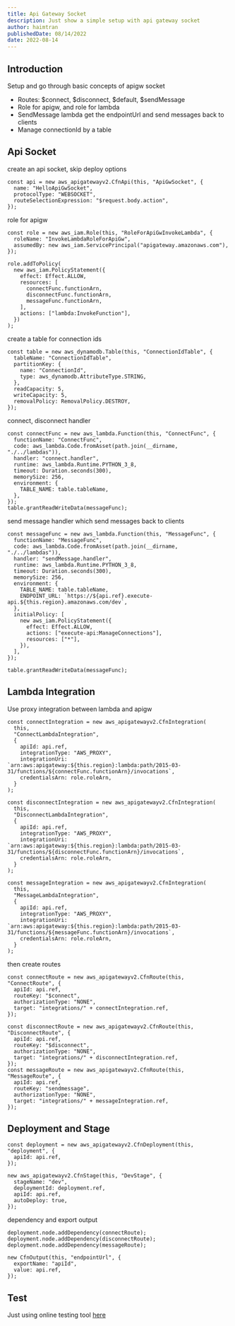 ```yaml
---
title: Api Gateway Socket
description: Just show a simple setup with api gateway socket
author: haimtran
publishedDate: 08/14/2022
date: 2022-08-14
---
```


## Introduction

Setup and go through basic concepts of apigw socket

- Routes: $connect, $disconnect, $default, $sendMessage
- Role for apigw, and role for lambda
- SendMessage lambda get the endpointUrl and send messages back to clients
- Manage connectionId by a table

## Api Socket

create an api socket, skip deploy options

```tsx
const api = new aws_apigatewayv2.CfnApi(this, "ApiGwSocket", {
  name: "HelloApiGwSocket",
  protocolType: "WEBSOCKET",
  routeSelectionExpression: "$request.body.action",
});
```

role for apigw

```tsx
const role = new aws_iam.Role(this, "RoleForApiGwInvokeLambda", {
  roleName: "InvokeLambdaRoleForApiGw",
  assumedBy: new aws_iam.ServicePrincipal("apigateway.amazonaws.com"),
});

role.addToPolicy(
  new aws_iam.PolicyStatement({
    effect: Effect.ALLOW,
    resources: [
      connectFunc.functionArn,
      disconnectFunc.functionArn,
      messageFunc.functionArn,
    ],
    actions: ["lambda:InvokeFunction"],
  })
);
```

create a table for connection ids

```tsx
const table = new aws_dynamodb.Table(this, "ConnectionIdTable", {
  tableName: "ConnectionIdTable",
  partitionKey: {
    name: "ConnectionId",
    type: aws_dynamodb.AttributeType.STRING,
  },
  readCapacity: 5,
  writeCapacity: 5,
  removalPolicy: RemovalPolicy.DESTROY,
});
```

connect, disconnect handler

```tsx
const connectFunc = new aws_lambda.Function(this, "ConnectFunc", {
  functionName: "ConnectFunc",
  code: aws_lambda.Code.fromAsset(path.join(__dirname, "./../lambdas")),
  handler: "connect.handler",
  runtime: aws_lambda.Runtime.PYTHON_3_8,
  timeout: Duration.seconds(300),
  memorySize: 256,
  environment: {
    TABLE_NAME: table.tableName,
  },
});
table.grantReadWriteData(messageFunc);
```

send message handler which send messages back to clients

```tsx
const messageFunc = new aws_lambda.Function(this, "MessageFunc", {
  functionName: "MessageFunc",
  code: aws_lambda.Code.fromAsset(path.join(__dirname, "./../lambdas")),
  handler: "sendMessage.handler",
  runtime: aws_lambda.Runtime.PYTHON_3_8,
  timeout: Duration.seconds(300),
  memorySize: 256,
  environment: {
    TABLE_NAME: table.tableName,
    ENDPOINT_URL: `https://${api.ref}.execute-api.${this.region}.amazonaws.com/dev`,
  },
  initialPolicy: [
    new aws_iam.PolicyStatement({
      effect: Effect.ALLOW,
      actions: ["execute-api:ManageConnections"],
      resources: ["*"],
    }),
  ],
});

table.grantReadWriteData(messageFunc);
```

## Lambda Integration

Use proxy integration between lambda and apigw

```tsx
const connectIntegration = new aws_apigatewayv2.CfnIntegration(
  this,
  "ConnectLambdaIntegration",
  {
    apiId: api.ref,
    integrationType: "AWS_PROXY",
    integrationUri: `arn:aws:apigateway:${this.region}:lambda:path/2015-03-31/functions/${connectFunc.functionArn}/invocations`,
    credentialsArn: role.roleArn,
  }
);

const disconnectIntegration = new aws_apigatewayv2.CfnIntegration(
  this,
  "DisconnectLambdaIntegration",
  {
    apiId: api.ref,
    integrationType: "AWS_PROXY",
    integrationUri: `arn:aws:apigateway:${this.region}:lambda:path/2015-03-31/functions/${disconnectFunc.functionArn}/invocations`,
    credentialsArn: role.roleArn,
  }
);

const messageIntegration = new aws_apigatewayv2.CfnIntegration(
  this,
  "MessageLambdaIntegration",
  {
    apiId: api.ref,
    integrationType: "AWS_PROXY",
    integrationUri: `arn:aws:apigateway:${this.region}:lambda:path/2015-03-31/functions/${messageFunc.functionArn}/invocations`,
    credentialsArn: role.roleArn,
  }
);
```

then create routes

```tsx
const connectRoute = new aws_apigatewayv2.CfnRoute(this, "ConnectRoute", {
  apiId: api.ref,
  routeKey: "$connect",
  authorizationType: "NONE",
  target: "integrations/" + connectIntegration.ref,
});

const disconnectRoute = new aws_apigatewayv2.CfnRoute(this, "DisconnectRoute", {
  apiId: api.ref,
  routeKey: "$disconnect",
  authorizationType: "NONE",
  target: "integrations/" + disconnectIntegration.ref,
});
const messageRoute = new aws_apigatewayv2.CfnRoute(this, "MessageRoute", {
  apiId: api.ref,
  routeKey: "sendmessage",
  authorizationType: "NONE",
  target: "integrations/" + messageIntegration.ref,
});
```

## Deployment and Stage

```tsx
const deployment = new aws_apigatewayv2.CfnDeployment(this, "deployment", {
  apiId: api.ref,
});

new aws_apigatewayv2.CfnStage(this, "DevStage", {
  stageName: "dev",
  deploymentId: deployment.ref,
  apiId: api.ref,
  autoDeploy: true,
});
```

dependency and export output

```tsx
deployment.node.addDependency(connectRoute);
deployment.node.addDependency(disconnectRoute);
deployment.node.addDependency(messageRoute);

new CfnOutput(this, "endpointUrl", {
  exportName: "apiId",
  value: api.ref,
});
```

## Test

Just using online testing tool [here](https://www.piesocket.com/)
